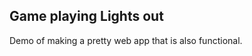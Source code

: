 <h2>Game playing Lights out</h2>
<p>
  Demo of making a pretty web app that is also functional.
</p>